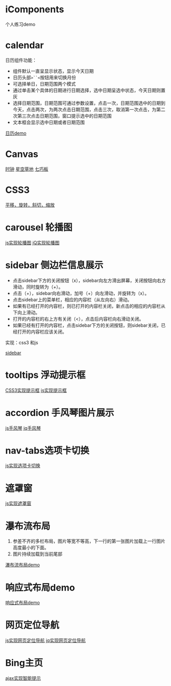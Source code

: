 # iComponents
个人练习demo

# calendar
日历组件功能：
- 组件默认一直呈显示状态，显示今天日期
- 日历头部`>``<`按钮用来切换月份
- 可选择单日，日期范围两个模式
- 通过单击某个具体的日期进行日期选择，选中日期呈选中状态，今天日期则置灰
- 选择日期范围，日期范围可通过参数设置，点击一次，日期范围选中的日期到今天，点击两次，为两次点击日期范围，点击三次，取消第一次点击，为第二次第三次点击日期范围，窗口提示选中的日期范围
- 文本框会显示选中日期或者日期范围

[日历demo](https://kongwsh.github.io/iComponents/calendar/mycalendar.html)

# Canvas
[时钟](https://kongwsh.github.io/iComponents/CANVAS/canvas%E6%97%B6%E9%92%9F/clock.html)
[星空草地](https://kongwsh.github.io/iComponents/CANVAS/star.html)
[七巧板](https://kongwsh.github.io/iComponents/CANVAS/tangram.html)

# CSS3
[平移，旋转，斜切，缩放](https://kongwsh.github.io/iComponents/CSS3/%E5%9B%BE%E7%89%87%E6%8F%90%E7%A4%BA%E6%95%88%E6%9E%9C/index.html)

# carousel 轮播图
[js实现轮播图](https://kongwsh.github.io/iComponents/carousel/js-carousel.html)
[jQ实现轮播图](https://kongwsh.github.io/iComponents/carousel/jq-carousel.html)

# sidebar 侧边栏信息展示
- 点击sidebar下方的关闭按钮（x），sidebar向左方滑出屏幕，关闭按钮向右方滑动，同时旋转为（+）。
- 点击（+），sidebar向右滑动，加号（+）向左滑动，并旋转为（x）。
- 点击sidebar上的菜单栏，相应的内容栏（从左向右）滑动。
- 如果有已经打开的内容栏，则已打开的内容栏关闭，新点击的相应的内容栏从下向上滑动。
- 打开的内容栏的右上方有关闭（<），点击后内容栏向右滑动关闭。
- 如果已经有打开的内容栏，点击sidebar下方的关闭按钮，则sidebar关闭，已经打开的内容栏应该关闭。

实现：css3 和js

[sidebar](https://kongwsh.github.io/iComponents/sidebar/sidebar.html)

# tooltips 浮动提示框
[CSS3实现提示框](https://kongwsh.github.io/iComponents/tooltips/tooltip-css3.html)
[js实现提示框](https://kongwsh.github.io/iComponents/tooltips/tooltip-js.html)

# accordion 手风琴图片展示
[js手风琴](https://kongwsh.github.io/iComponents/accordion/accordion-js.html)
[jq手风琴](https://kongwsh.github.io/iComponents/accordion/accordion-jq.html)

# nav-tabs选项卡切换
[js实现选项卡切换](https://kongwsh.github.io/iComponents/nav-tabs/nav-tabs.html)

# 遮罩窗
[js实现遮罩窗](https://kongwsh.github.io/iComponents/%E9%81%AE%E7%BD%A9%E7%AA%97/mask.html)

# 瀑布流布局
1. 参差不齐的多栏布局，图片等宽不等高，下一行的第一张图片加载上一行图片高度最小的下面。
2. 图片持续加载到当前尾部

[瀑布流布局demo](https://kongwsh.github.io/iComponents/%E7%80%91%E5%B8%83%E6%B5%81%E5%B8%83%E5%B1%80/mywaterfall.html)

# 响应式布局demo
[响应式布局demo](https://kongwsh.github.io/iComponents/%E5%93%8D%E5%BA%94%E5%BC%8F%E5%B8%83%E5%B1%80demo/src/index.html)

# 网页定位导航

[js实现网页定位导航](https://kongwsh.github.io/iComponents/%E7%BD%91%E9%A1%B5%E5%AE%9A%E4%BD%8D%E5%AF%BC%E8%88%AA/js-demo.html)
[jq实现网页定位导航](https://kongwsh.github.io/iComponents/%E7%BD%91%E9%A1%B5%E5%AE%9A%E4%BD%8D%E5%AF%BC%E8%88%AA/jq-demo.html)

# Bing主页
[ajax实现智能提示](https://kongwsh.github.io/iComponents/Bing/index.html)
